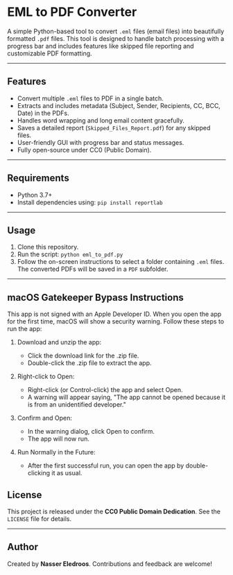 EML to PDF Converter
====================

A simple Python-based tool to convert `.eml` files (email files) into beautifully formatted `.pdf` files. This tool is designed to handle batch processing with a progress bar and includes features like skipped file reporting and customizable PDF formatting.

---

Features
--------
- Convert multiple `.eml` files to PDF in a single batch.
- Extracts and includes metadata (Subject, Sender, Recipients, CC, BCC, Date) in the PDFs.
- Handles word wrapping and long email content gracefully.
- Saves a detailed report (`Skipped_Files_Report.pdf`) for any skipped files.
- User-friendly GUI with progress bar and status messages.
- Fully open-source under CC0 (Public Domain).

---

Requirements
------------
- Python 3.7+
- Install dependencies using: `pip install reportlab`

---

Usage
-----
1. Clone this repository.
2. Run the script: `python eml_to_pdf.py`
3. Follow the on-screen instructions to select a folder containing `.eml` files. The converted PDFs will be saved in a `PDF` subfolder.

---

macOS Gatekeeper Bypass Instructions
-----

This app is not signed with an Apple Developer ID. When you open the app for the first time, macOS will show a security warning. Follow these steps to run the app:

1. Download and unzip the app:
    - Click the download link for the .zip file.
    - Double-click the .zip file to extract the app.

2. Right-click to Open:
    - Right-click (or Control-click) the app and select Open.
    - A warning will appear saying, "The app cannot be opened because it is from an unidentified developer."

3. Confirm and Open:
    - In the warning dialog, click Open to confirm.
    - The app will now run.

4. Run Normally in the Future:
    - After the first successful run, you can open the app by double-clicking it as usual.

License
-------
This project is released under the **CC0 Public Domain Dedication**. See the `LICENSE` file for details.

---

Author
------
Created by **Nasser Eledroos**. Contributions and feedback are welcome!